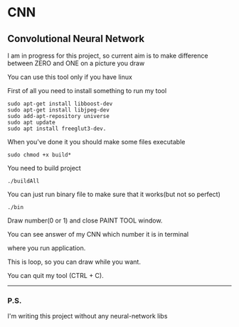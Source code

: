 # CNN
## Convolutional Neural Network

I am in progress for this project, so current aim is to
make difference between ZERO and ONE on a picture you draw

You can use this tool only if you have linux

First of all you need to install something to run my tool

	sudo apt-get install libboost-dev
	sudo apt-get install libjpeg-dev
	sudo add-apt-repository universe
	sudo apt update
	sudo apt install freeglut3-dev.

When you've done it you should make some files executable

	sudo chmod +x build*

You need to build project

	./buildAll

You can just run binary file to make sure that it works(but not so perfect)

 	./bin

Draw number(0 or 1) and close PAINT TOOL window.

You can see answer of my CNN which number it is in terminal

where you run application.

This is loop, so you can draw while you want.

You can quit my tool (CTRL + C).

---
### P.S.

I'm writing this project without any neural-network libs
